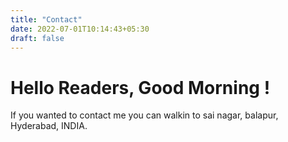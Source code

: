 ```yaml
---
title: "Contact"
date: 2022-07-01T10:14:43+05:30
draft: false
---
```


# Hello Readers, Good Morning !

If you wanted to contact me you can walkin to sai nagar, balapur, Hyderabad, INDIA.